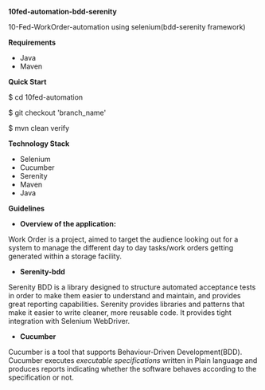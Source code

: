 **10fed-automation-bdd-serenity**

10-Fed-WorkOrder-automation using selenium(bdd-serenity framework)

**Requirements**

- Java
- Maven

**Quick Start**

$ cd 10fed-automation

$ git checkout 'branch_name'

$ mvn clean verify

**Technology Stack**

- Selenium
- Cucumber
- Serenity
- Maven
- Java



**Guidelines**

- **Overview of the application:**

Work Order is a project, aimed to target the audience looking out for a system to manage the different day to day tasks/work orders getting generated within a storage facility.

- **Serenity-bdd**

Serenity BDD is a library designed to structure automated acceptance tests in order to make them easier to understand and maintain, and provides great reporting capabilities. Serenity provides libraries and patterns that make it easier to write cleaner, more reusable code. It provides tight integration with Selenium WebDriver.

- **Cucumber**

Cucumber is a tool that supports Behaviour-Driven Development(BDD). Cucumber executes _executable specifications_ written in Plain language and produces reports indicating whether the software behaves according to the specification or not.

